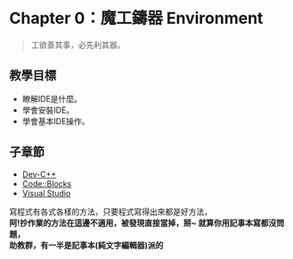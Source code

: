# Chapter 0：魔工鑄器 Environment

> 工欲善其事，必先利其器。

## 教學目標
- 瞭解IDE是什麼。
- 學會安裝IDE。
- 學會基本IDE操作。

## 子章節
* [Dev-C++](Ch0/devcpp.md)
* [Code::Blocks](Ch0/codeblocks.md)
* [Visual Studio](Ch0/visualstudio.md)

寫程式有各式各樣的方法，只要程式寫得出來都是好方法，<br>
<b>阿!抄作業的方法在這邊不適用，被發現直接當掉，掰~<b>
就算你用記事本寫都沒問題，<br>
助教群，有一半是記事本(純文字編輯器)派的<br>
